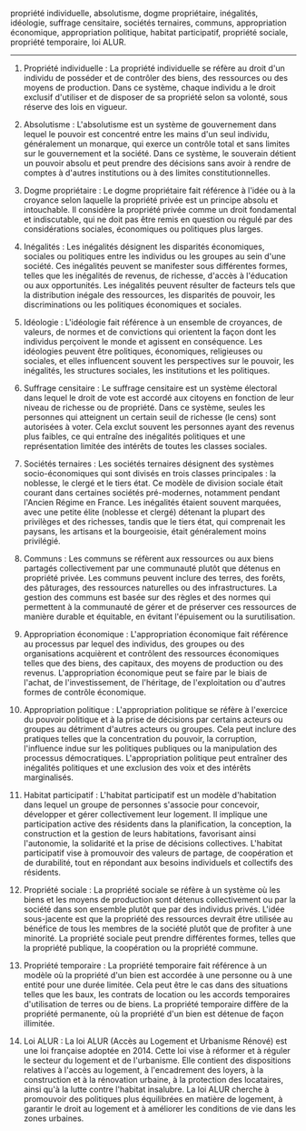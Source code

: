 propriété individuelle, absolutisme, dogme propriétaire, inégalités, idéologie, suffrage censitaire, sociétés ternaires, communs, appropriation économique, appropriation politique, habitat participatif, propriété sociale, propriété temporaire, loi ALUR.

---
1. Propriété individuelle : La propriété individuelle se réfère au droit d'un individu de posséder et de contrôler des biens, des ressources ou des moyens de production. Dans ce système, chaque individu a le droit exclusif d'utiliser et de disposer de sa propriété selon sa volonté, sous réserve des lois en vigueur.
    
2. Absolutisme : L'absolutisme est un système de gouvernement dans lequel le pouvoir est concentré entre les mains d'un seul individu, généralement un monarque, qui exerce un contrôle total et sans limites sur le gouvernement et la société. Dans ce système, le souverain détient un pouvoir absolu et peut prendre des décisions sans avoir à rendre de comptes à d'autres institutions ou à des limites constitutionnelles.
    
3. Dogme propriétaire : Le dogme propriétaire fait référence à l'idée ou à la croyance selon laquelle la propriété privée est un principe absolu et intouchable. Il considère la propriété privée comme un droit fondamental et indiscutable, qui ne doit pas être remis en question ou régulé par des considérations sociales, économiques ou politiques plus larges.
    
4. Inégalités : Les inégalités désignent les disparités économiques, sociales ou politiques entre les individus ou les groupes au sein d'une société. Ces inégalités peuvent se manifester sous différentes formes, telles que les inégalités de revenus, de richesse, d'accès à l'éducation ou aux opportunités. Les inégalités peuvent résulter de facteurs tels que la distribution inégale des ressources, les disparités de pouvoir, les discriminations ou les politiques économiques et sociales.

1. Idéologie : L'idéologie fait référence à un ensemble de croyances, de valeurs, de normes et de convictions qui orientent la façon dont les individus perçoivent le monde et agissent en conséquence. Les idéologies peuvent être politiques, économiques, religieuses ou sociales, et elles influencent souvent les perspectives sur le pouvoir, les inégalités, les structures sociales, les institutions et les politiques.
    
2. Suffrage censitaire : Le suffrage censitaire est un système électoral dans lequel le droit de vote est accordé aux citoyens en fonction de leur niveau de richesse ou de propriété. Dans ce système, seules les personnes qui atteignent un certain seuil de richesse (le cens) sont autorisées à voter. Cela exclut souvent les personnes ayant des revenus plus faibles, ce qui entraîne des inégalités politiques et une représentation limitée des intérêts de toutes les classes sociales.
    
3. Sociétés ternaires : Les sociétés ternaires désignent des systèmes socio-économiques qui sont divisés en trois classes principales : la noblesse, le clergé et le tiers état. Ce modèle de division sociale était courant dans certaines sociétés pré-modernes, notamment pendant l'Ancien Régime en France. Les inégalités étaient souvent marquées, avec une petite élite (noblesse et clergé) détenant la plupart des privilèges et des richesses, tandis que le tiers état, qui comprenait les paysans, les artisans et la bourgeoisie, était généralement moins privilégié.
    
4. Communs : Les communs se réfèrent aux ressources ou aux biens partagés collectivement par une communauté plutôt que détenus en propriété privée. Les communs peuvent inclure des terres, des forêts, des pâturages, des ressources naturelles ou des infrastructures. La gestion des communs est basée sur des règles et des normes qui permettent à la communauté de gérer et de préserver ces ressources de manière durable et équitable, en évitant l'épuisement ou la surutilisation.
    

1. Appropriation économique : L'appropriation économique fait référence au processus par lequel des individus, des groupes ou des organisations acquièrent et contrôlent des ressources économiques telles que des biens, des capitaux, des moyens de production ou des revenus. L'appropriation économique peut se faire par le biais de l'achat, de l'investissement, de l'héritage, de l'exploitation ou d'autres formes de contrôle économique.
    
2. Appropriation politique : L'appropriation politique se réfère à l'exercice du pouvoir politique et à la prise de décisions par certains acteurs ou groupes au détriment d'autres acteurs ou groupes. Cela peut inclure des pratiques telles que la concentration du pouvoir, la corruption, l'influence indue sur les politiques publiques ou la manipulation des processus démocratiques. L'appropriation politique peut entraîner des inégalités politiques et une exclusion des voix et des intérêts marginalisés.
    
3. Habitat participatif : L'habitat participatif est un modèle d'habitation dans lequel un groupe de personnes s'associe pour concevoir, développer et gérer collectivement leur logement. Il implique une participation active des résidents dans la planification, la conception, la construction et la gestion de leurs habitations, favorisant ainsi l'autonomie, la solidarité et la prise de décisions collectives. L'habitat participatif vise à promouvoir des valeurs de partage, de coopération et de durabilité, tout en répondant aux besoins individuels et collectifs des résidents.

1. Propriété sociale : La propriété sociale se réfère à un système où les biens et les moyens de production sont détenus collectivement ou par la société dans son ensemble plutôt que par des individus privés. L'idée sous-jacente est que la propriété des ressources devrait être utilisée au bénéfice de tous les membres de la société plutôt que de profiter à une minorité. La propriété sociale peut prendre différentes formes, telles que la propriété publique, la coopération ou la propriété commune.
    
2. Propriété temporaire : La propriété temporaire fait référence à un modèle où la propriété d'un bien est accordée à une personne ou à une entité pour une durée limitée. Cela peut être le cas dans des situations telles que les baux, les contrats de location ou les accords temporaires d'utilisation de terres ou de biens. La propriété temporaire diffère de la propriété permanente, où la propriété d'un bien est détenue de façon illimitée.
    
3. Loi ALUR : La loi ALUR (Accès au Logement et Urbanisme Rénové) est une loi française adoptée en 2014. Cette loi vise à réformer et à réguler le secteur du logement et de l'urbanisme. Elle contient des dispositions relatives à l'accès au logement, à l'encadrement des loyers, à la construction et à la rénovation urbaine, à la protection des locataires, ainsi qu'à la lutte contre l'habitat insalubre. La loi ALUR cherche à promouvoir des politiques plus équilibrées en matière de logement, à garantir le droit au logement et à améliorer les conditions de vie dans les zones urbaines.